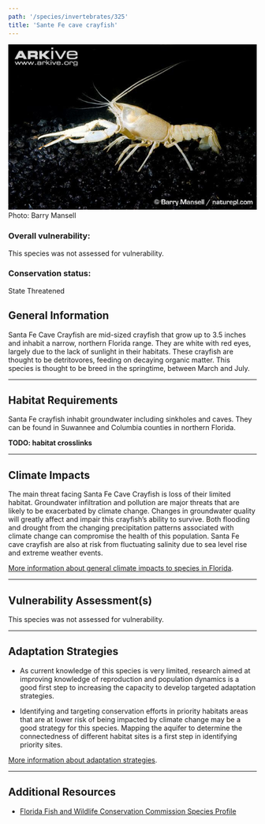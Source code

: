 ```yaml
---
path: '/species/invertebrates/325'
title: 'Sante Fe cave crayfish'
---
```


<content-header icon="freshwater_invertebrates" title="Sante Fe cave crayfish" subtitle="Procambarus erythrops"></content-header>

<div id="TopSection">

<div class="header-photo"><img src="325.jpg" alt="Photo for 325"/>
<figcaption>Photo: Barry Mansell</figcaption></div>

<div>

### Overall vulnerability:

This species was not assessed for vulnerability.



### Conservation status:

State Threatened

</div>
</div>

## General Information

Santa Fe Cave Crayfish are mid-sized crayfish that grow up to 3.5 inches and inhabit a narrow, northern Florida range. They are white with red eyes, largely due to the lack of sunlight in their habitats. These crayfish are thought to be detritovores, feeding on decaying organic matter. This species is thought to be breed in the springtime, between March and July.

<hr />

## Habitat Requirements

Santa Fe crayfish inhabit groundwater including sinkholes and caves. They can be found in Suwannee and Columbia counties in northern Florida.

**TODO: habitat crosslinks**

<hr />

## Climate Impacts

The main threat facing Santa Fe Cave Crayfish is loss of their limited habitat. Groundwater infiltration and pollution are major threats that are likely to be exacerbated by climate change. Changes in groundwater quality will greatly affect and impair this crayfish’s ability to survive. Both flooding and drought from the changing precipitation patterns associated with climate change can compromise the health of this population. Santa Fe cave crayfish are also at risk from fluctuating salinity due to sea level rise and extreme weather events.

[More information about general climate impacts to species in Florida](/impacts/species).



<hr />

## Vulnerability Assessment(s)

This species was not assessed for vulnerability.

<hr />

## Adaptation Strategies

- As current knowledge of this species is very limited, research aimed at improving knowledge of reproduction and population dynamics is a good first step to increasing the capacity to develop targeted adaptation strategies.

- Identifying and targeting conservation efforts in priority habitats areas that are at lower risk of being impacted by climate change may be a good strategy for this species.  Mapping the aquifer to determine the connectedness of different habitat sites is a first step in identifying priority sites.

[More information about adaptation strategies](/strategies).

<hr />


## Additional Resources

- [Florida Fish and Wildlife Conservation Commission Species Profile](https://myfwc.com/wildlifehabitats/profiles/invertebrates/santa-fe-cave-crayfish/)
